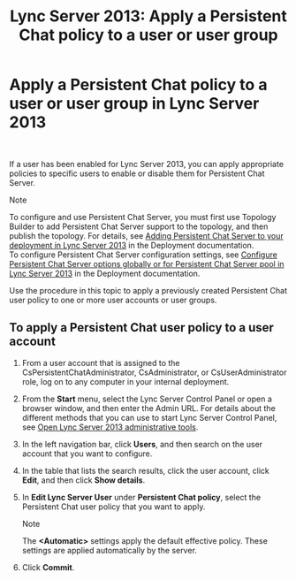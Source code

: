 ﻿---
title: 'Lync Server 2013: Apply a Persistent Chat policy to a user or user group'
TOCTitle: Apply a Persistent Chat policy to a user or user group
ms:assetid: 809ef4e0-8d42-4feb-b7c0-3995f39867a7
ms:mtpsurl: https://technet.microsoft.com/en-us/library/JJ205038(v=OCS.15)
ms:contentKeyID: 48184652
ms.date: 07/23/2014
mtps_version: v=OCS.15
---

# Apply a Persistent Chat policy to a user or user group in Lync Server 2013

 


If a user has been enabled for Lync Server 2013, you can apply appropriate policies to specific users to enable or disable them for Persistent Chat Server.


> [!NOTE]
> To configure and use Persistent Chat Server, you must first use Topology Builder to add Persistent Chat Server support to the topology, and then publish the topology. For details, see <A href="lync-server-2013-adding-persistent-chat-server-to-your-deployment.md">Adding Persistent Chat Server to your deployment in Lync Server 2013</A> in the Deployment documentation.<BR>To configure Persistent Chat Server configuration settings, see <A href="lync-server-2013-configure-persistent-chat-server-options-globally-or-for-persistent-chat-server-pool.md">Configure Persistent Chat Server options globally or for Persistent Chat Server pool in Lync Server 2013</A> in the Deployment documentation.



Use the procedure in this topic to apply a previously created Persistent Chat user policy to one or more user accounts or user groups.

## To apply a Persistent Chat user policy to a user account

1.  From a user account that is assigned to the CsPersistentChatAdministrator, CsAdministrator, or CsUserAdministrator role, log on to any computer in your internal deployment.

2.  From the **Start** menu, select the Lync Server Control Panel or open a browser window, and then enter the Admin URL. For details about the different methods that you can use to start Lync Server Control Panel, see [Open Lync Server 2013 administrative tools](lync-server-2013-open-lync-server-administrative-tools.md).

3.  In the left navigation bar, click **Users**, and then search on the user account that you want to configure.

4.  In the table that lists the search results, click the user account, click **Edit**, and then click **Show details**.

5.  In **Edit Lync Server User** under **Persistent Chat policy**, select the Persistent Chat user policy that you want to apply.
    

    > [!NOTE]
    > The <STRONG>&lt;Automatic&gt;</STRONG> settings apply the default effective policy. These settings are applied automatically by the server.



6.  Click **Commit**.

